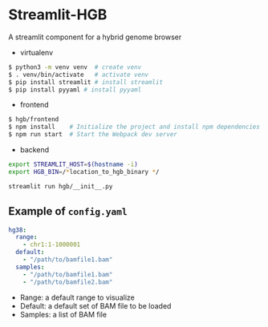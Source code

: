 # Streamlit-HGB

A streamlit component for a hybrid genome browser

* virtualenv

```bash
$ python3 -m venv venv  # create venv
$ . venv/bin/activate   # activate venv
$ pip install streamlit # install streamlit
$ pip install pyyaml # install pyyaml
```

* frontend

```bash
$ hgb/frontend
$ npm install    # Initialize the project and install npm dependencies
$ npm run start  # Start the Webpack dev server
```

* backend

```bash
export STREAMLIT_HOST=$(hostname -i)
export HGB_BIN=/*location_to_hgb_binary */

streamlit run hgb/__init__.py 
```

## Example of `config.yaml`

```yaml
hg38:
  range: 
    - chr1:1-1000001
  default:
    - "/path/to/bamfile1.bam"
  samples: 
    - "/path/to/bamfile1.bam"
    - "/path/to/bamfile2.bam"
```

* Range: a default range to visualize
* Default: a default set of BAM file to be loaded
* Samples: a list of BAM file

